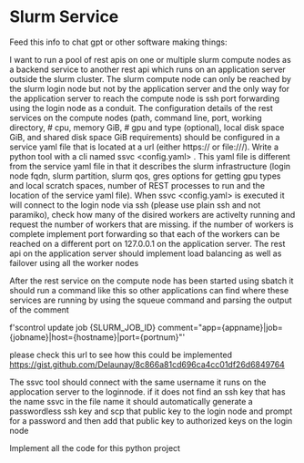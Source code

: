 # Slurm Service 

Feed this info to chat gpt or other software making things: 

I want to run a pool of rest apis on one or multiple slurm compute nodes as a backend service to another rest api which runs on an application server outside the slurm cluster. 
The slurm compute node can only be reached by the slurm login node but not by the application server and the only way for the application server to reach the compute node is ssh port forwarding using the login node as a conduit. 
The configuration details of the rest services on the compute nodes (path, command line, port, working directory, # cpu, memory GiB, # gpu and type (optional), local disk space GiB, and shared disk space GiB requirements) should be configured in a service yaml file that is located at a url (either https:// or file:///). 
Write a python tool with a cli named ssvc <config.yaml> . This yaml file is different from the service yaml file in that it describes the slurm infrastructure (login node fqdn, slurm partition, slurm qos, gres options for getting gpu types and local scratch spaces, number of REST processes to run and the location of the service yaml file).
When ssvc <config.yaml> is executed it will connect to the login node via ssh (please use plain ssh and not paramiko), check how many of the disired workers are activelty running and request the number of workers that are missing. if the number of workers is complete implement port forwarding so that each of the workers can be reached on a different port on 127.0.0.1 on the application server. The rest api on the application server should implement load balancing as well as failover using all the worker nodes 

After the rest service on the compute node has been started using sbatch it should run a command like this so other applications can find where these services are running by using the squeue command and parsing the output of the comment 

f'scontrol update job {SLURM_JOB_ID} comment="app={appname}|job={jobname}|host={hostname}|port={portnum}"'

please check this url to see how this could be implemented 
https://gist.github.com/Delaunay/8c866a81cd696ca4cc01df26d6849764

The ssvc tool should connect with the same username it runs on the applocation server to the loginnode. if it does not find an ssh key that has the name ssvc in the file name it should automatically generate a passwordless ssh key and scp that public key to the login node and prompt for a password and then add that public key to authorized keys on the login node 

Implement all the code for this python project 
